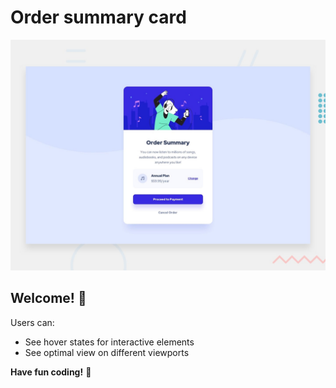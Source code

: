 # Order summary card

![Design preview for the Order summary card coding challenge](./design/desktop-preview.jpg)

## Welcome! 👋


Users can:

- See hover states for interactive elements
- See optimal view on different viewports


**Have fun coding!** 🚀
